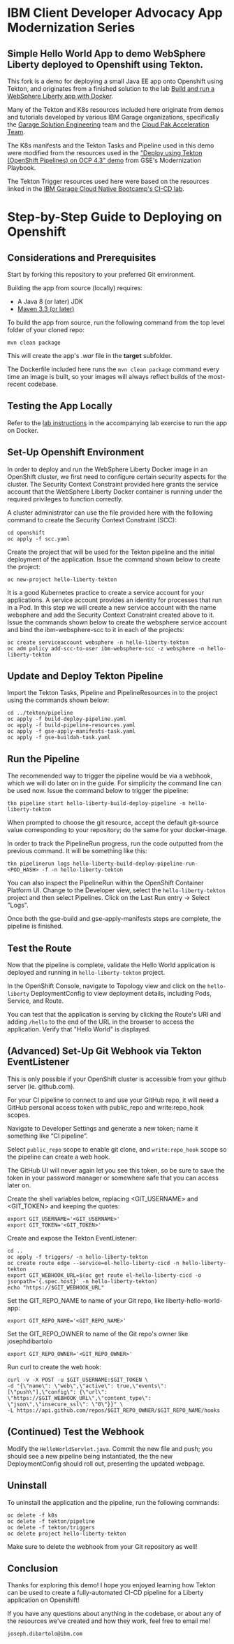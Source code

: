 # IBM Client Developer Advocacy App Modernization Series
## Simple Hello World App to demo WebSphere Liberty deployed to Openshift using Tekton.

This fork is a demo for deploying a small Java EE app onto Openshift using Tekton, and originates from a finished solution to the lab [Build and run a WebSphere Liberty app with Docker](https://github.com/IBMAppModernization/app-modernization-liberty-on-docker).

Many of the Tekton and K8s resources included here originate from demos and tutorials developed by various IBM Garage organizations, specifically the [Garage Solution Engineering](https://ibm-cloud-architecture.github.io/) team and the [Cloud Pak Acceleration Team]().

The K8s manifests and the Tekton Tasks and Pipeline used in this demo were modified from the resources used in the ["Deploy using Tekton (OpenShift Pipelines) on OCP 4.3" demo](https://ibm-cloud-architecture.github.io/modernization-playbook/applications/liberty/liberty-deploy-tekton#deploy-using-tekton-(openshift-pipelines)-on-ocp-4.3) from GSE's Modernization Playbook.

The Tekton Trigger resources used here were based on the resources linked in the [IBM Garage Cloud Native Bootcamp's CI-CD lab](https://cloudnative101.dev/project-cicd/).

# Step-by-Step Guide to Deploying on Openshift

## Considerations and Prerequisites

Start by forking this repository to your preferred Git environment.

Building the app from source (locally) requires:
- A Java 8 (or later) JDK
- [Maven 3.3 (or later)](https://maven.apache.org/download.cgi)

To build the app from source, run the following command from the top level folder of your cloned repo:

```
mvn clean package
```

This will create the app's *.war* file in the **target** subfolder.

The Dockerfile included here runs the `mvn clean package` command every time an image is built, so your images will always reflect builds of the most-recent codebase.

## Testing the App Locally

Refer to the [lab instructions](https://github.com/IBMAppModernization/app-modernization-liberty-on-docker) in the accompanying lab exercise to run the app on Docker.

## Set-Up Openshift Environment

In order to deploy and run the WebSphere Liberty Docker image in an OpenShift cluster, we first need to configure certain security aspects for the cluster. The Security Context Constraint provided here grants the service account that the WebSphere Liberty Docker container is running under the required privileges to function correctly.

A cluster administrator can use the file provided here with the following command to create the Security Context Constraint (SCC):

```
cd openshift
oc apply -f scc.yaml
```

Create the project that will be used for the Tekton pipeline and the initial deployment of the application.
Issue the command shown below to create the project:

```
oc new-project hello-liberty-tekton
```

It is a good Kubernetes practice to create a service account for your applications. A service account provides an identity for processes that run in a Pod. In this step we will create a new service account with the name websphere and add the Security Context Constraint created above to it.
Issue the commands shown below to create the websphere service account and bind the ibm-websphere-scc to it in each of the projects:

```
oc create serviceaccount websphere -n hello-liberty-tekton
oc adm policy add-scc-to-user ibm-websphere-scc -z websphere -n hello-liberty-tekton
```

## Update and Deploy Tekton Pipeline

Import the Tekton Tasks, Pipeline and PipelineResources in to the project using the commands shown below:

```
cd ../tekton/pipeline
oc apply -f build-deploy-pipeline.yaml
oc apply -f build-pipeline-resources.yaml
oc apply -f gse-apply-manifests-task.yaml
oc apply -f gse-buildah-task.yaml
```

## Run the Pipeline

The recommended way to trigger the pipeline would be via a webhook, which we will do later on in the guide. For simplicity the command line can be used now. Issue the command below to trigger the pipeline:

```
tkn pipeline start hello-liberty-build-deploy-pipeline -n hello-liberty-tekton
```

When prompted to choose the git resource, accept the default git-source value corresponding to your repository; do the same for your docker-image.

In order to track the PipelineRun progress, run the code outputted from the previous command. It will be something like this:

```
tkn pipelinerun logs hello-liberty-build-deploy-pipeline-run-<POD_HASH> -f -n hello-liberty-tekton
```

You can also inspect the PipelineRun within the OpenShift Container Platform UI. Change to the Developer view, select the `hello-liberty-tekton` project and then select Pipelines. Click on the Last Run entry -> Select "Logs".

Once both the gse-build and gse-apply-manifests steps are complete, the pipeline is finished.

## Test the Route

Now that the pipeline is complete, validate the Hello World application is deployed and running in `hello-liberty-tekton` project.

In the OpenShift Console, navigate to Topology view and click on the `hello-liberty` DeploymentConfig to view deployment details, including Pods, Service, and Route.

You can test that the application is serving by clicking the Route's URI and adding `/hello` to the end of the URL in the browser to access the application. Verify that "Hello World" is displayed.

## (Advanced) Set-Up Git Webhook via Tekton EventListener

This is only possible if your OpenShift cluster is accessible from your github server (ie. github.com).

For your CI pipeline to connect to and use your GitHub repo, it will need a GitHub personal access token with public_repo and write:repo_hook scopes.

Navigate to Developer Settings and generate a new token; name it something like “CI pipeline”.

Select `public_repo` scope to enable git clone, and `write:repo_hook` scope so the pipeline can create a web hook.

The GitHub UI will never again let you see this token, so be sure to save the token in your password manager or somewhere safe that you can access later on.

Create the shell variables below, replacing <GIT_USERNAME> and <GIT_TOKEN> and keeping the quotes:

```
export GIT_USERNAME='<GIT_USERNAME>'
export GIT_TOKEN='<GIT_TOKEN>'
```

Create and expose the Tekton EventListener:

```
cd ..
oc apply -f triggers/ -n hello-liberty-tekton
oc create route edge --service=el-hello-liberty-cicd -n hello-liberty-tekton
export GIT_WEBHOOK_URL=$(oc get route el-hello-liberty-cicd -o jsonpath='{.spec.host}' -n hello-liberty-tekton)
echo "https://$GIT_WEBHOOK_URL"
```

Set the GIT_REPO_NAME to name of your Git repo, like liberty-hello-world-app:

```
export GIT_REPO_NAME='<GIT_REPO_NAME>'
```

Set the GIT_REPO_OWNER to name of the Git repo's owner like josephdibartolo

```
export GIT_REPO_OWNER='<GIT_REPO_OWNER>'
```

Run curl to create the web hook:

```
curl -v -X POST -u $GIT_USERNAME:$GIT_TOKEN \
-d "{\"name\": \"web\",\"active\": true,\"events\": [\"push\"],\"config\": {\"url\": \"https://$GIT_WEBHOOK_URL\",\"content_type\": \"json\",\"insecure_ssl\": \"0\"}}" \
-L https://api.github.com/repos/$GIT_REPO_OWNER/$GIT_REPO_NAME/hooks
```

## (Continued) Test the Webhook

Modify the `HelloWorldServlet.java`. Commit the new file and push; you should see a new pipeline being instantiated, the the new DeploymentConfig should roll out, presenting the updated webpage.

## Uninstall

To uninstall the application and the pipeline, run the following commands:

```
oc delete -f k8s
oc delete -f tekton/pipeline
oc delete -f tekton/triggers
oc delete project hello-liberty-tekton
```

Make sure to delete the webhook from your Git repository as well!

## Conclusion

Thanks for exploring this demo! I hope you enjoyed learning how Tekton can be used to create a fully-automated CI-CD pipeline for a Liberty application on Openshift!

If you have any questions about anything in the codebase, or about any of the resources we've created and how they work, feel free to email me! 

```
joseph.dibartolo@ibm.com
```